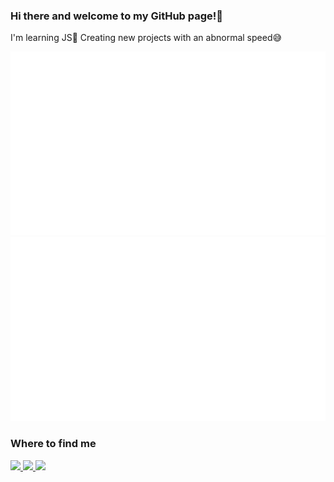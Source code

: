 ### Hi there and welcome to my GitHub page!👋

I'm learning JS🤩
Creating new projects with an abnormal speed😅

![Overview](https://github.com/comav/stats/blob/master/generated/overview.svg)
![Languages](https://github.com/comav/stats/blob/master/generated/languages.svg)

### Where to find me
<div styles="display: flex; flex-direction: row">
	<a href="https://discord.com/channels/@me/horny_adepti/">
		<img src = "https://img.shields.io/badge/-Discord-%23000000?style=for-the-badge&logo=discord">
	</a>
	<a href="https://twitter.com/pfx3l">
		<img src = "https://img.shields.io/badge/twitter-black?style=for-the-badge&logo=twitter">
	</a>
	<a href="https://t.me/pfxel">
		<img src = "https://img.shields.io/badge/telegram-black?style=for-the-badge&logo=telegram">
	</a>
</div>
